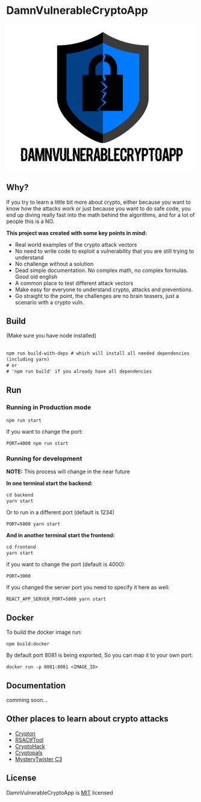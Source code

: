 # DamnVulnerableCryptoApp

![Logo](/frontend/src/Images/logo.png)

## Why?

If you try to learn a little bit more about crypto, either because you want to know how the attacks work or just because you want to do safe code, you end up diving really fast into the math behind the algorithms, and for a lot of people this is a NO.

**This project was created with some key points in mind:**
* Real world examples of the crypto attack vectors
* No need to write code to exploit a vulnerability that you are still trying to understand
* No challenge without a solution
* Dead simple documentation. No complex math, no complex formulas. Good old english
* A common place to test different attack vectors
* Make easy for everyone to understand crypto, attacks and preventions.
* Go straight to the point, the challenges are no brain teasers, just a scenario with a crypto vuln. 


## Build

(Make sure you have node installed)

```

npm run build-with-deps # which will install all needed dependencies (including yarn)
# or
# 'npm run build' if you already have all dependencies
```

## Run


### Running in Production mode
```
npm run start
```

If you want to change the port:
```
PORT=4000 npm run start
```

### Running for development

**NOTE:** This process will change in the near future

**In one terminal start the backend:**
```
cd backend 
yarn start
```
Or to run in a different port (default is 1234)
```
PORT=5000 yarn start
```

**And in another terminal start the frontend:**
```
cd frontend
yarn start
```


if you want to change the port (default is 4000):
```
PORT=3000
```
If you changed the server port you need to specify it here as well:
```
REACT_APP_SERVER_PORT=5000 yarn start
```

## Docker

To build the docker image run:

```
npm build:docker
```

By default port 8081 is being exported,
So you can map it to your own port:

```
docker run -p 8081:8081 <IMAGE_ID>
```


## Documentation
comming soon...

## Other places to learn about crypto attacks
* [Crypton](https://github.com/ashutosh1206/Crypton)
* [RSACtfTool](https://github.com/Ganapati/RsaCtfTool)
* [CryptoHack](http://cryptohack.org/)
* [Cryptopals](https://cryptopals.com/)
* [MysteryTwister C3](https://www.mysterytwisterc3.org/en/)



## License

DamnVulnerableCryptoApp is [MIT](https://tldrlegal.com/license/mit-license) licensed 




